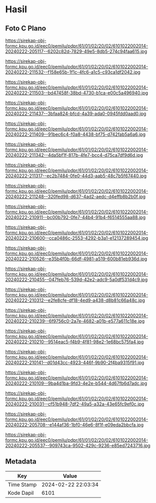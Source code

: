 # Hasil

## Foto C Plano

https://sirekap-obj-formc.kpu.go.id/eec0/pemilu/pdpr/61/01/02/20/02/6101022002014-20240222-205117--6202c82d-7829-49e5-8db5-274c94faa615.jpg

https://sirekap-obj-formc.kpu.go.id/eec0/pemilu/pdpr/61/01/02/20/02/6101022002014-20240222-211532--f158e65b-1f1c-4fc6-a1c5-c93ca1df2042.jpg

https://sirekap-obj-formc.kpu.go.id/eec0/pemilu/pdpr/61/01/02/20/02/6101022002014-20240222-211503--bd47458f-38bd-4730-b1ca-e00c5a496940.jpg

https://sirekap-obj-formc.kpu.go.id/eec0/pemilu/pdpr/61/01/02/20/02/6101022002014-20240222-211437--3bfaa824-bfcd-4a39-ada0-0945fdd0aad0.jpg

https://sirekap-obj-formc.kpu.go.id/eec0/pemilu/pdpr/61/01/02/20/02/6101022002014-20240222-211409--91bec6c4-f0a8-4438-bf75-d742fab5a6a6.jpg

https://sirekap-obj-formc.kpu.go.id/eec0/pemilu/pdpr/61/01/02/20/02/6101022002014-20240222-211342--4da5bf1f-817b-4fe7-bcc4-d75ca7df9d6d.jpg

https://sirekap-obj-formc.kpu.go.id/eec0/pemilu/pdpr/61/01/02/20/02/6101022002014-20240222-211317--ec2b7484-0fe0-44d3-aab5-48c7b5f67440.jpg

https://sirekap-obj-formc.kpu.go.id/eec0/pemilu/pdpr/61/01/02/20/02/6101022002014-20240222-211248--320fed98-d637-4ad2-aedc-d4effb8b2b0f.jpg

https://sirekap-obj-formc.kpu.go.id/eec0/pemilu/pdpr/61/01/02/20/02/6101022002014-20240222-210911--bc00b792-0fe7-44b4-91b4-f6514555aa88.jpg

https://sirekap-obj-formc.kpu.go.id/eec0/pemilu/pdpr/61/01/02/20/02/6101022002014-20240222-210600--cca0486c-2553-4292-b3a1-e12137289454.jpg

https://sirekap-obj-formc.kpu.go.id/eec0/pemilu/pdpr/61/01/02/20/02/6101022002014-20240222-210526--e35b4f0b-66df-4981-a519-600b81eb936d.jpg

https://sirekap-obj-formc.kpu.go.id/eec0/pemilu/pdpr/61/01/02/20/02/6101022002014-20240222-210455--047feb76-539d-42e2-adc9-5a0df531d4c9.jpg

https://sirekap-obj-formc.kpu.go.id/eec0/pemilu/pdpr/61/01/02/20/02/6101022002014-20240222-210312--e2fe8cfe-df18-4ed9-a438-d8b81c66a48c.jpg

https://sirekap-obj-formc.kpu.go.id/eec0/pemilu/pdpr/61/01/02/20/02/6101022002014-20240222-210239--6f9756c0-2a7e-4682-a01b-e577a611c18e.jpg

https://sirekap-obj-formc.kpu.go.id/eec0/pemilu/pdpr/61/01/02/20/02/6101022002014-20240222-210210--9514eac5-f4b9-4f81-98e2-1e68bc575fa4.jpg

https://sirekap-obj-formc.kpu.go.id/eec0/pemilu/pdpr/61/01/02/20/02/6101022002014-20240222-210141--d01d43cc-4923-446f-9b90-2f4ba9315f91.jpg

https://sirekap-obj-formc.kpu.go.id/eec0/pemilu/pdpr/61/01/02/20/02/6101022002014-20240222-210109--9ba4d1ba-9fd3-4e2e-b544-4d67fb6d7adc.jpg

https://sirekap-obj-formc.kpu.go.id/eec0/pemilu/pdpr/61/01/02/20/02/6101022002014-20240222-210031--cf51b948-7df2-49a5-a32a-43e65fc9ef0c.jpg

https://sirekap-obj-formc.kpu.go.id/eec0/pemilu/pdpr/61/01/02/20/02/6101022002014-20240222-205708--e144af36-1bf0-46e6-8f1f-e09eda2bbcfa.jpg

https://sirekap-obj-formc.kpu.go.id/eec0/pemilu/pdpr/61/01/02/20/02/6101022002014-20240222-205537--909743ca-9502-429c-9236-e85ed7243716.jpg


## Metadata

| Key        | Value               |
| ---------- | ------------------- |
| Time Stamp | 2024-02-22 22:03:34 |
| Kode Dapil | 6101                |



